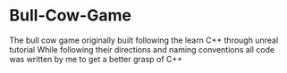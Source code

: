 # Bull-Cow-Game
The bull cow game originally built following the learn C++ through unreal tutorial
While following their directions and naming conventions all code was written by me to get a better grasp of C++
